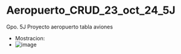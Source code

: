 # Aeropuerto_CRUD_23_oct_24_5J
Gpo. 5J Proyecto aeropuerto tabla aviones
- Mostracion:
- ![image](https://github.com/user-attachments/assets/296fe1e4-2859-44a6-b2b9-0a9e24537097)
